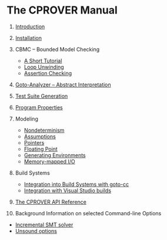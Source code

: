 # The CPROVER Manual

1. [Introduction](introduction/)

2. [Installation](installation/)

3. CBMC &ndash; Bounded Model Checking

   * [A Short Tutorial](cbmc/tutorial/)
   * [Loop Unwinding](cbmc/unwinding/)
   * [Assertion Checking](cbmc/assertions/)

4. [Goto-Analyzer &ndash; Abstract Interpretation](goto-analyzer/)

5. [Test Suite Generation](test-suite/)

6. [Program Properties](properties/)

7. Modeling

   * [Nondeterminism](modeling/nondeterminism/)
   * [Assumptions](modeling/assumptions/)
   * [Pointers](modeling/pointers/)
   * [Floating Point](modeling/floating-point/)
   * [Generating Environments](goto-harness/)
   * [Memory-mapped I/O](modeling/mmio/)

8. Build Systems

   * [Integration into Build Systems with goto-cc](goto-cc/)
   * [Integration with Visual Studio builds](visual-studio/)

9. [The CPROVER API Reference](api/)

10. Background Information on selected Command-line Options

   * [Incremental SMT solver](smt2-incr/)
   * [Unsound options](unsound_options/)
